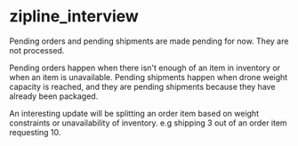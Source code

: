 # zipline_interview
Pending orders and pending shipments are made pending for now. They are not processed.

Pending orders happen when there isn't enough of an item in inventory or when an item is unavailable.
Pending shipments happen when drone weight capacity is reached, and they are pending shipments because they have already been packaged.

An interesting update will be splitting an order item based on weight constraints or unavailability of inventory. e.g shipping 3 out of an order item requesting 10.
